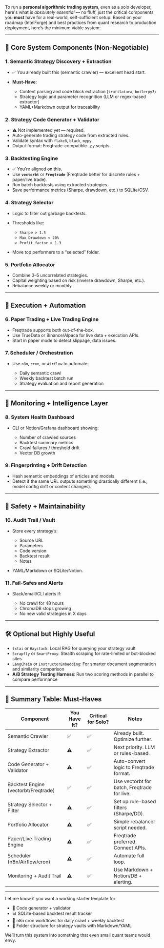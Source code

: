 To run a **personal algorithmic trading system**, even as a solo developer, here's what is *absolutely essential* — no fluff, just the critical components you **must** have for a real-world, self-sufficient setup. Based on your roadmap (IntelForge) and best practices from quant research to production deployment, here’s the minimum viable system:

---

## 🔧 **Core System Components (Non-Negotiable)**

### 1. **Semantic Strategy Discovery + Extraction**

* ✅ You already built this (semantic crawler) — excellent head start.
* **Must-Have**:

  * Content parsing and code block extraction (`trafilatura`, `boilerpy3`)
  * Strategy logic and parameter recognition (LLM or regex-based extractor)
  * YAML+Markdown output for traceability

### 2. **Strategy Code Generator + Validator**

* ⚠️ Not implemented yet — required.
* Auto-generate trading strategy code from extracted rules.
* Validate syntax with `flake8`, `black`, `mypy`.
* Output format: Freqtrade-compatible `.py` scripts.

### 3. **Backtesting Engine**

* ✅ You're aligned on this.
* Use **`vectorbt`** or **`Freqtrade`** (Freqtrade better for discrete rules + paper/live trade).
* Run batch backtests using extracted strategies.
* Save performance metrics (Sharpe, drawdown, etc.) to SQLite/CSV.

### 4. **Strategy Selector**

* Logic to filter out garbage backtests.
* Thresholds like:

  * `Sharpe > 1.5`
  * `Max Drawdown < 20%`
  * `Profit factor > 1.3`
* Move top performers to a “selected” folder.

### 5. **Portfolio Allocator**

* Combine 3–5 uncorrelated strategies.
* Capital weighting based on risk (inverse drawdown, Sharpe, etc.).
* Rebalance weekly or monthly.

---

## 🚦 **Execution + Automation**

### 6. **Paper Trading + Live Trading Engine**

* Freqtrade supports both out-of-the-box.
* Use TrueData or Binance/Alpaca for live data + execution APIs.
* Start in paper mode to detect slippage, data issues.

### 7. **Scheduler / Orchestration**

* Use `n8n`, `cron`, or `Airflow` to automate:

  * Daily semantic crawl
  * Weekly backtest batch run
  * Strategy evaluation and report generation

---

## 🧠 **Monitoring + Intelligence Layer**

### 8. **System Health Dashboard**

* CLI or Notion/Grafana dashboard showing:

  * Number of crawled sources
  * Backtest summary metrics
  * Crawl failures / threshold drift
  * Vector DB growth

### 9. **Fingerprinting + Drift Detection**

* Hash semantic embeddings of articles and models.
* Detect if the same URL outputs something drastically different (i.e., model config drift or content changes).

---

## 🔐 **Safety + Maintainability**

### 10. **Audit Trail / Vault**

* Store every strategy’s:

  * Source URL
  * Parameters
  * Code version
  * Backtest result
  * Notes
* YAML/Markdown or SQLite/Notion.

### 11. **Fail-Safes and Alerts**

* Slack/email/CLI alerts if:

  * No crawl for 48 hours
  * ChromaDB stops growing
  * No new valid strategies in X days

---

## 🛠️ Optional but Highly Useful

* `txtai` or `Haystack`: Local RAG for querying your strategy vault
* `Scrapfly` or `SmartProxy`: Stealth scraping for rate-limited or bot-blocked sites
* `LangChain` or `InstructorEmbedding`: For smarter document segmentation and similarity comparison
* **A/B Strategy Testing Harness**: Run two scoring methods in parallel to compare performance

---

## 🧩 Summary Table: Must-Haves

| Component                            | You Have It? | Critical for Solo? | Notes                                       |
| ------------------------------------ | ------------ | ------------------ | ------------------------------------------- |
| Semantic Crawler                     | ✅            | ✅                  | Already built. Optimize further.            |
| Strategy Extractor                   | ⚠️           | ✅                  | Next priority. LLM or rules-based.          |
| Code Generator + Validator           | ⚠️           | ✅                  | Auto-convert logic to Freqtrade format.     |
| Backtest Engine (vectorbt/Freqtrade) | ✅            | ✅                  | Use vectorbt for batch, Freqtrade for live. |
| Strategy Selector + Filter           | ⚠️           | ✅                  | Set up rule-based filters (Sharpe/DD).      |
| Portfolio Allocator                  | ⚠️           | ✅                  | Simple rebalancer script needed.            |
| Paper/Live Trading Engine            | ⚠️           | ✅                  | Freqtrade preferred. Connect APIs.          |
| Scheduler (n8n/Airflow/cron)         | ⚠️           | ✅                  | Automate full loop.                         |
| Monitoring + Audit Trail             | ⚠️           | ✅                  | Use Markdown + Notion/DB + alerting.        |

---

Let me know if you want a working starter template for:

* 🚀 Code generator + validator
* 📊 SQLite-based backtest result tracker
* 📅 n8n cron workflows for daily crawl + weekly backtest
* 📁 Folder structure for strategy vaults with Markdown/YAML

We’ll turn this system into something that even small quant teams would envy.
